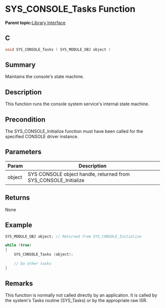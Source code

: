 # SYS\_CONSOLE\_Tasks Function

**Parent topic:**[Library Interface](GUID-4923B60C-900F-4BB5-91B7-CE4CA6ED4059.md)

## C

```c
void SYS_CONSOLE_Tasks ( SYS_MODULE_OBJ object )
```

## Summary

Maintains the console's state machine.

## Description

This function runs the console system service's internal state machine.

## Precondition

The SYS\_CONSOLE\_Initialize function must have been called for the specified CONSOLE driver instance.

## Parameters

|Param|Description|
|-----|-----------|
|object|SYS CONSOLE object handle, returned from SYS\_CONSOLE\_Initialize|

## Returns

None

## Example

```c
SYS_MODULE_OBJ object; // Returned from SYS_CONSOLE_Initialize

while (true)
{
    SYS_CONSOLE_Tasks (object);
    
    // Do other tasks
}
```

## Remarks

This function is normally not called directly by an application. It is called by the system's Tasks routine \(SYS\_Tasks\) or by the appropriate raw ISR.

